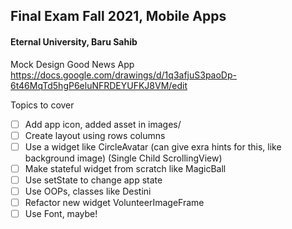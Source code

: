 ## Final Exam Fall 2021, Mobile Apps
#### Eternal University, Baru Sahib
Mock Design
Good News App
https://docs.google.com/drawings/d/1q3afjuS3paoDp-6t46MqTd5hgP6eluNFRDEYUFKJ8VM/edit

Topics to cover
- [ ] Add app icon, added asset in images/
- [ ] Create layout using rows columns
- [ ] Use a widget like CircleAvatar 
(can give exra hints for this, like background image) (Single Child ScrollingView)
- [ ] Make stateful widget from scratch like MagicBall
- [ ] Use setState to change app state
- [ ] Use OOPs, classes like Destini
- [ ] Refactor new widget VolunteerImageFrame
- [ ] Use Font, maybe!